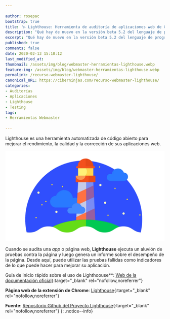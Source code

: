 ```yaml
---

author: rosepac
bootstrap: true
title: '▷ Lighthouse: Herramienta de auditoría de aplicaciones web de Google'
description: "Qué hay de nuevo en la versión beta 5.2 del lenguaje de programación Swift"
excerpt: "Qué hay de nuevo en la versión beta 5.2 del lenguaje de programación Swift"
published: true
comments: false
date: 2020-02-13 15:10:12
last_modified_at: 
thumbnail: /assets/img/blog/webmaster-herramientas-lighthouse.webp
feature-img: /assets/img/blog/webmaster-herramientas-lighthouse.webp
permalink: /recurso-webmaster-lighthouse/
canonical_URL: https://ciberninjas.com/recurso-webmaster-lighthouse/
categories:
- Auditorías
- Aplicaciones
- Lighthouse
- Testing
tags:
- Herramientas Webmaster

---
```


Lighthouse es una herramienta automatizada de código abierto para mejorar el rendimiento, la calidad y la corrección de sus aplicaciones web.

![Lighthouse: Herramienta de auditoría de aplicaciones web de Google](/assets/img/blog/webmaster-herramientas-lighthouse.webp "Lighthouse: Herramienta de auditoría de aplicaciones web de Google")

Cuando se audita una _app_ o página web, **Lighthouse** ejecuta un aluvión de pruebas contra la página y luego genera un informe sobre el desempeño de la página. Desde aquí, puede utilizar las pruebas fallidas como indicadores de lo que puede hacer para mejorar su aplicación.

Guía de inicio rápido sobre el uso de Lighthoouse**: [Web de la documentación oficial](https://kutt.it/lighthouse){:target="_blank" rel="nofollow,noreferrer"}

**Página web de la extensión de Chrome**: [Lighthouse](https://kutt.it/lighthousegithub){:target="_blank" rel="nofollow,noreferrer"}

**Fuente**\: [Repositorio Github del Proyecto Lighthouse](https://kutt.it/lighthousedoc){:target="_blank" rel="nofollow,noreferrer"}
{: .notice--info}